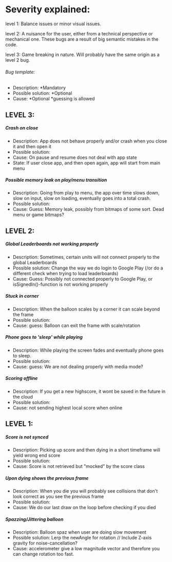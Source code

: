 # Severity explained:

level 1: Balance issues or minor visual issues.

level 2: A nuisance for the user, either from a technical perspective or mechanical one.
         These bugs are a result of big semantic mistakes in the code.

level 3: Game breaking in nature. Will probably have the same origin as a level 2 bug.


###### Bug template:
- Description: *Mandatory
- Possible solution: *Optional
- Cause: *Optional *guessing is allowed


## LEVEL 3:

##### Crash on close
- Description: App does not behave properly and/or crash when you close it and then open it
- Possible solution:
- Cause: On pause and resume does not deal with app state
- State: If user close app, and then open again, app will start from main menu

##### Possible memory leak on play/menu transition
- Description: Going from play to menu, the app over time slows down, slow on input, slow on loading, eventually goes into a total crash.
- Possible solution:
- Cause: Guess: Memory leak, possibly from bitmaps of some sort. Dead menu or game bitmaps?


## LEVEL 2:

##### Global Leaderboards not working properly
- Description: Sometimes, certain units will not connect properly to the global Leaderboards
- Possible solution: Change the way we do login to Google Play (/or do a different check when trying to load leaderboards)
- Cause: Guess: Possibly not connected properly to Google Play, or isSignedIn()-function is not working properly

##### Stuck in corner
- Description: When the balloon scales by a corner it can scale beyond the frame
- Possible solution:
- Cause: guess: Balloon can exit the frame with scale/rotation

##### Phone goes to 'sleep' while playing
- Description: While playing the screen fades and eventually phone goes to sleep.
- Possible solution:
- Cause: guess: We are not dealing properly with media mode?

##### Scoring offline
- Description: If you get a new highscore, it wont be saved in the future in the cloud
- Possible solution:
- Cause: not sending highest local score when online

## LEVEL 1:

##### Score is not synced
- Description: Picking up score and then dying in a short timeframe will yield wrong end score
- Possible solution:
- Cause: Score is not retrieved but "mocked" by the score class

##### Upon dying shows the previous frame
- Description:  When you die you will probably see collisions that don't look correct
              as you see the previous frame
- Possible solution:
- Cause: We do our last draw on the loop before checking if you died

##### Spazzing/Jittering balloon
- Description: Balloon spaz when user are doing slow movement
- Possible solution: Lerp the newAngle for rotation // Include Z-axis gravity for noise-cancellation?
- Cause: accelerometer give a low magnitude vector and therefore you can change rotation
       too fast.

